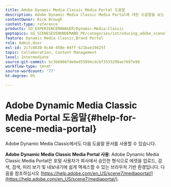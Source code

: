 ```yaml
---
title: Adobe Dynamic Media Classic Media Portal 도움말
description: Adobe Dynamic Media Classic Media Portal에 대한 도움말을 보는 방법을 알아봅니다.
contentOwner: Rick Brough
content-type: reference
products: SG_EXPERIENCEMANAGER/Dynamic-Media-Classic
geptopics: SG_SCENESEVENONDEMAND_PK/categories/introducing_adobe_scene7
feature: Dynamic Media Classic,Brand Portal
role: Admin,User
exl-id: 2c7c0838-0c48-450e-94ff-521bae19425f
topic: Collaboration, Content Management
level: Intermediate
source-git-commit: bc3b696bfde0ed55894cdcbf3533299ae7697e98
workflow-type: tm+mt
source-wordcount: '77'
ht-degree: 0%

---
```


# Adobe Dynamic Media Classic Media Portal 도움말{#help-for-scene-media-portal}

Adobe Dynamic Media Classic에서도 다음 도움말 문서를 사용할 수 있습니다.

**Adobe Dynamic Media Classic Media Portal 사용**: Adobe Dynamic Media Classic Media Portal은 포털 사용자가 회사에서 승인한 형식으로 에셋을 업로드, 검색, 검색, 미리 보기 및 내보내기에 쉽게 액세스할 수 있는 브라우저 기반 환경입니다. 다음을 참조하십시오 [https://help.adobe.com/en_US/scene7/mediaportal/](https://help.adobe.com/en_US/scene7/mediaportal/).

<!-- Is this topic still needed? -rb 04/22/21
 used to point to www.adobe.com/go/learn_sc7_mediaportalusing_en and http://help.adobe.com/en_US/scene7/mediaportal/-->